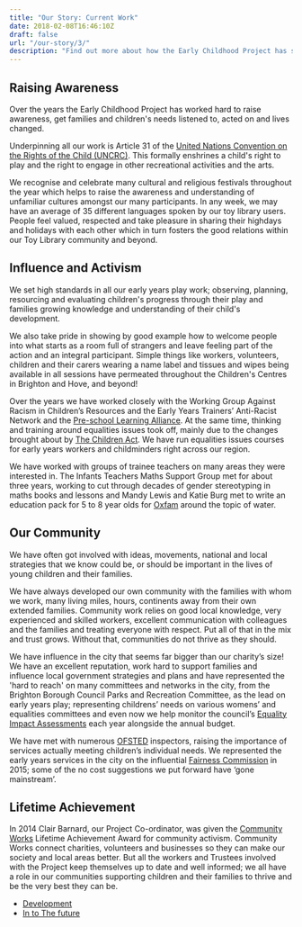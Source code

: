 ```yaml
---
title: "Our Story: Current Work"
date: 2018-02-08T16:46:10Z
draft: false
url: "/our-story/3/"
description: "Find out more about how the Early Childhood Project has sought to raise awareness of it's aims throughout it's history."
---
```

## Raising Awareness

Over the years the Early Childhood Project has worked hard to raise awareness, get families and children's needs listened
to, acted on and lives changed.

Underpinning all our work is Article 31 of the [United Nations Convention on the Rights of the Child (UNCRC)](https://www.unicef.org.uk/what-we-do/un-convention-child-rights/). 
This formally enshrines a child's right to play and the right to engage in other recreational activities and the arts.

We recognise and celebrate many cultural and religious festivals throughout the year which helps to raise the awareness 
and understanding of unfamiliar cultures amongst our many participants. In any week, we may have an average of 35 
different languages spoken by our toy library users. People feel valued, respected and take pleasure in sharing their 
highdays and holidays with each other which in turn fosters the good relations within our Toy Library community and beyond.

## Influence and Activism

We set high standards in all our early years play work; observing, planning, resourcing and evaluating children's 
progress through their play and families growing knowledge and understanding of their child's development.

We also take pride in showing by good example how to welcome people into what starts as a room full of strangers and leave
feeling part of the action and an integral participant. Simple things like workers, volunteers, children and their 
carers wearing a name label and tissues and wipes being available in all sessions have permeated throughout the 
Children's Centres in Brighton and Hove, and beyond!

Over the years we have worked closely with the Working Group Against Racism in Children’s Resources and the 
Early Years Trainers’ Anti-Racist Network and the [Pre-school Learning Alliance](https://www.pre-school.org.uk/). 
At the same time, thinking and training around equalities issues took off, mainly due to the changes brought about by 
[The Children Act](https://www.legislation.gov.uk/ukpga/1989/41/contents). We have run equalities issues courses for 
early years workers and childminders right across our region.

We have worked with groups of trainee teachers on many areas they were interested in. The Infants Teachers Maths Support 
Group met for about three years, working to cut through decades of gender stereotyping in maths books and lessons and 
Mandy Lewis and Katie Burg met to write an education pack for 5 to 8 year olds for [Oxfam](https://www.oxfam.org.uk/) 
around the topic of water.

## Our Community

We have often got involved with ideas, movements, national and local strategies that we know could be, or should be
important in the lives of young children and their families.

We have always developed our own community with the families with whom we work, many living miles, hours, continents 
away from their own extended families. Community work relies on good local knowledge, very experienced and skilled 
workers, excellent communication with colleagues and the families and treating everyone with respect. Put all of that 
in the mix and trust grows. Without that, communities do not thrive as they should.

We have influence in the city that seems far bigger than our charity’s size! We have an excellent reputation, work hard 
to support families and influence local government strategies and plans and have represented the 'hard to reach' on many
committees and networks in the city, from the Brighton Borough Council Parks and Recreation Committee,
as the lead on early years play; representing childrens’ needs on various womens’ and equalities committees and even 
now we help monitor the council’s [Equality Impact Assessments](https://www.brighton-hove.gov.uk/content/council-and-democracy/equality/equality-impact-assessments) 
each year alongside the annual budget. 

We have met with numerous [OFSTED](https://www.gov.uk/government/organisations/ofsted) inspectors, 
raising the importance of services actually meeting children’s individual needs. We represented the early years services 
in the city on the influential [Fairness Commission](https://www.brighton-hove.gov.uk/content/council-and-democracy/fairness-commission) 
in 2015; some of the no cost suggestions we put forward have ‘gone mainstream’. 

## Lifetime Achievement

In 2014 Clair Barnard, our Project Co-ordinator, was given the [Community Works](http://www.bhcommunityworks.org.uk/) 
Lifetime Achievement Award for community activism. Community Works connect charities, volunteers and businesses 
so they can make our society and local areas better. But all the workers and Trustees involved with the Project keep 
themselves up to date and well informed; we all have a role in our communities supporting children and their families 
to thrive and be the very best they can be.

<nav>
  <ul class="pager">
    <li class="previous"><a href="/our-story/2/"><i class="fas fa-arrow-left" aria-hidden="true"></i> Development</a></li>
    <li class="next"><a href="/our-story/4/">In to The future <i class="fas fa-arrow-right" aria-hidden="true"></i></a></li>
  </ul>
</nav>